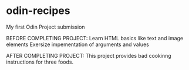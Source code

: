 # odin-recipes
My first Odin Project submission

BEFORE COMPLETING PROJECT:
Learn HTML basics like text and image elements
Exersize impementation of arguments and values

AFTER COMPLETING PROJECT:
This project provides bad cookinng instructions for three foods.

